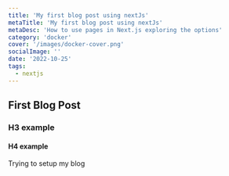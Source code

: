 ```yaml
---
title: 'My first blog post using nextJs'
metaTitle: 'My first blog post using nextJs'
metaDesc: 'How to use pages in Next.js exploring the options'
category: 'docker'
cover: '/images/docker-cover.png'
socialImage: ''
date: '2022-10-25'
tags:
  - nextjs
---
```


## First Blog Post

### H3 example

#### H4 example

Trying to setup my blog
